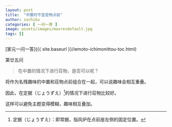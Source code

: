 ```yaml
---
layout: post
title:  "中置时不宜荘物点前"
author: sochiku
categories: [ 一问一答 ]
image: assets/images/maxresdefault.jpg
tags: []
---
```


[家元一问一答]({{ site.baseurl }}/iemoto-ichimonittou-toc.html)

第廿五问

> 在中置的情况下进行荘物，是否可以呢？

将作为名残趣味的中置和荘物点前组合在一起，可以说趣味会相互重叠。

因此，在定据（じょうずえ）[^1]的情况下进行荘物比较好。

这样可以避免主题变得模糊，趣味相互叠加。

[^1]: 定据（じょうずえ）：即常据，指风炉在点前座左侧的固定位置。
